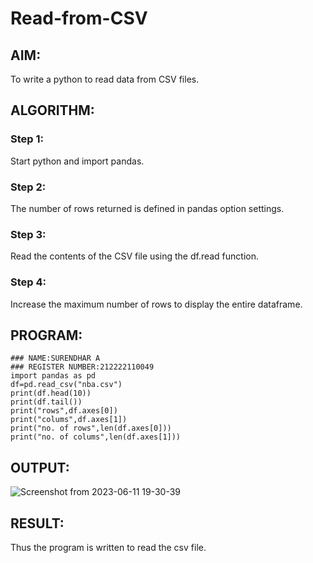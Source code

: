 # Read-from-CSV

## AIM:
To write a python to read data from CSV files.

## ALGORITHM:
### Step 1:
Start python and import pandas.

### Step 2:
The number of rows returned is defined in pandas option settings.

### Step 3:
Read the contents of the CSV file using the df.read function.

### Step 4:
Increase the maximum number of rows to display the entire dataframe.

## PROGRAM:
```
### NAME:SURENDHAR A
### REGISTER NUMBER:212222110049
import pandas as pd
df=pd.read_csv("nba.csv")
print(df.head(10))
print(df.tail())
print("rows",df.axes[0])
print("colums",df.axes[1])
print("no. of rows",len(df.axes[0]))
print("no. of colums",len(df.axes[1]))
```

## OUTPUT:
![Screenshot from 2023-06-11 19-30-39](https://github.com/Surendhar6/Read-from-CSV/assets/118352907/8246c7d7-9aec-4048-b5eb-4f5b0fadc4af)

## RESULT:
Thus the program is written to read the csv file.
